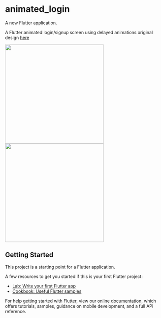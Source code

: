 # animated_login

A new Flutter application.

A Flutter animated login/signup screen using delayed animations
original design [here](https://dribbble.com/shots/5277959-Login-Screen-Exploration)


<img src=https://github.com/mohamed0fadel/animated-login-form/blob/master/screenshots/1.gif width="320"/>
<img src=https://github.com/mohamed0fadel/animated-login-form/blob/master/screenshots/2.gif width="320"/>


## Getting Started

This project is a starting point for a Flutter application.

A few resources to get you started if this is your first Flutter project:

- [Lab: Write your first Flutter app](https://flutter.io/docs/get-started/codelab)
- [Cookbook: Useful Flutter samples](https://flutter.io/docs/cookbook)

For help getting started with Flutter, view our 
[online documentation](https://flutter.io/docs), which offers tutorials, 
samples, guidance on mobile development, and a full API reference.

